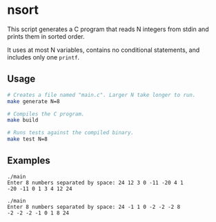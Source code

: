 # nsort

This script generates a C program that reads N integers from stdin and prints them in sorted order.

It uses at most N variables, contains no conditional statements, and includes only one `printf`.

## Usage

```sh
# Creates a file named "main.c". Larger N take longer to run.
make generate N=8

# Compiles the C program.
make build

# Runs tests against the compiled binary.
make test N=8
```

## Examples

```
./main
Enter 8 numbers separated by space: 24 12 3 0 -11 -20 4 1
-20 -11 0 1 3 4 12 24

./main
Enter 8 numbers separated by space: 24 -1 1 0 -2 -2 -2 8
-2 -2 -2 -1 0 1 8 24
```
